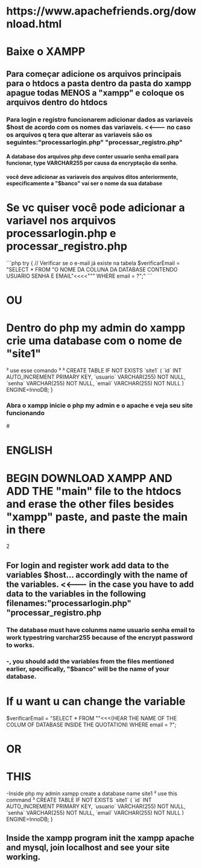 


#

<h1>https://www.apachefriends.org/download.html</h1>

<h1>Baixe o XAMPP</h1>

<h2>Para começar adicione os arquivos principais para o htdocs a pasta dentro da pasta do xampp apague todas MENOS a "xampp" e coloque os arquivos dentro do htdocs </h2>

<h3> Para login e registro funcionarem adicionar dados as variaveis $host de acordo com os nomes das variaveis. <<--- no caso os arquivos q tera que alterar as variaveis são os seguintes:"processarlogin.php"
                                        "processar_registro.php"</h3> 

<h4>A database dos arquivos php deve conter usuario senha email para funcionar, type VARCHAR255 por causa da encryptação da senha.</h4>
<h4>você deve adicionar as variaveis dos arquivos ditos anteriormente, especificamente a "$banco" vai ser o nome da sua database</h4>

<h1>Se vc quiser você pode adicionar a variavel nos arquivos processarlogin.php e processar_registro.php  </h1>
```php
 try {
    // Verificar se o e-mail já existe na tabela
    $verificarEmail = "SELECT * FROM "O NOME DA COLUNA DA DATABASE CONTENDO USUARIO SENHA E EMAIL"<<<<""" WHERE email = ?";"
```
<h1>OU</h1>

<h1> Dentro do php my admin do xampp crie uma database com o nome de "site1"</h1>
       ² use esse comando
       ³         ³ 
CREATE TABLE IF NOT EXISTS `site1` (
  `id` INT AUTO_INCREMENT PRIMARY KEY,
  `usuario` VARCHAR(255) NOT NULL,
  `senha` VARCHAR(255) NOT NULL,
  `email` VARCHAR(255) NOT NULL
) ENGINE=InnoDB;
}
<h3> Abra o xampp inicie o php my admin e o apache e veja seu site funcionando </h3>
#
<h1>      ENGLISH </h1>



<h1>BEGIN DOWNLOAD XAMPP AND ADD THE "main" file to the htdocs and erase the other files besides "xampp" paste, and paste the main in there</h1>
 2
<h2>For login and register work add data to the variables $host... accordingly with the name of the variables. <<--- in the case you have to
add data to the variables in the following filenames:"processarlogin.php"
                                                     "processar_registro.php</h2>

<h3> The database must have colunms name usuario senha email to work typestring varchar255 because of the encrypt password to works.</h3>
<h3>-, you should add the variables from the files mentioned earlier, specifically, "$banco" will be the name of your database.</h3>
<h1> If u want u can change the variable</h1>
 $verificarEmail = "SELECT * FROM ""<<<(HEAR THE NAME OF THE COLUM OF DATABASE INSIDE THE QUOTATION) WHERE email = ?";
   <h1>OR</h1>
<h1>THIS</h1>
 -Inside php my admin xampp create a database name site1
       ² use this command
       ³ CREATE TABLE IF NOT EXISTS `site1` (
  `id` INT AUTO_INCREMENT PRIMARY KEY,
  `usuario` VARCHAR(255) NOT NULL,
  `senha` VARCHAR(255) NOT NULL,
  `email` VARCHAR(255) NOT NULL
) ENGINE=InnoDB;
}

<h2> Inside the xampp program init the xampp apache and mysql, join localhost and see your site working.</h2>








